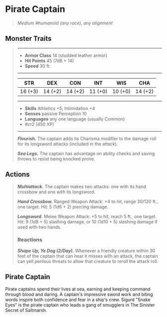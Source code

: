 # Pirate Captain
>*Medium #humanoid (any race), any alignment*
## Monster Traits
>___
>- **Armor Class** 14 (studded leather armor)
>- **Hit Points** 45 (7d8 + 14)
>- **Speed** 30 ft.
>___
>|STR|DEX|CON|INT|WIS|CHA|
>|:---:|:---:|:---:|:---:|:---:|:---:|
>|16 (+3)|14 (+2)|14 (+2)|11 (+0)|10 (+0)|14 (+2)|
>___
>- **Skills** Athletics +5, Intimidation +4
>- **Senses** passive Perception 10
>- **Languages** any one language (usually Common)
>- #cr2 (450 XP)
>___
>***Flourish.*** The captain adds its Charisma modifier to the damage roll for its longsword attacks (included in the attack).  
>
>***Sea Legs.*** The captain has advantage on ability checks and saving throws to resist being knocked prone.  
>
## Actions
>***Multiattack.*** The captain makes two attacks: one with its hand crossbow and one with its longsword.  
>
>***Hand Crossbow.*** Ranged Weapon Attack: +4 to hit, range 30/120 ft., one target. Hit: 5 (1d6 + 2) piercing damage.  
>
>***Longsword.*** Melee Weapon Attack: +5 to hit, reach 5 ft., one target. Hit: 9 (1d8 + 5) slashing damage, or 10 (1d10 + 5) slashing damage if used with two hands.  
>
>### Reactions
>***Shape Up, Ye Dog (2/Day).*** Whenever a friendly creature within 30 feet of the captain that can hear it misses with an attack, the captain can yell perilous threats to allow that creature to reroll the attack roll.
## Pirate Captain
Pirate captains spend their lives at sea, earning and keeping command through blood and daring. A captain's impressive sword work and biting words inspire both confidence and fear in a ship's crew. Sigurd "Snake Eyes" is the pirate captain who leads a gang of smugglers in The Sinister Secret of Saltmarsh.
